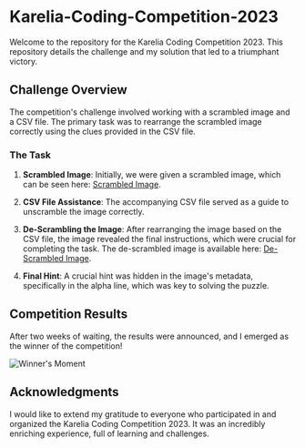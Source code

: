 # Karelia-Coding-Competition-2023

Welcome to the repository for the Karelia Coding Competition 2023. This repository details the challenge and my solution that led to a triumphant victory.

## Challenge Overview

The competition's challenge involved working with a scrambled image and a CSV file. The primary task was to rearrange the scrambled image correctly using the clues provided in the CSV file.

### The Task

1. **Scrambled Image**: Initially, we were given a scrambled image, which can be seen here: [Scrambled Image](https://github.com/AnssiIlari/Karelia-Coding-Competition-2023/blob/f88d6fca2091260d1bd13f6793980ca00db919b5/mixed.png).

2. **CSV File Assistance**: The accompanying CSV file served as a guide to unscramble the image correctly.

3. **De-Scrambling the Image**: After rearranging the image based on the CSV file, the image revealed the final instructions, which were crucial for completing the task. The de-scrambled image is available here: [De-Scrambled Image](https://github.com/AnssiIlari/Karelia-Coding-Competition-2023/blob/f88d6fca2091260d1bd13f6793980ca00db919b5/unmixed.png).

4. **Final Hint**: A crucial hint was hidden in the image's metadata, specifically in the alpha line, which was key to solving the puzzle.

## Competition Results

After two weeks of waiting, the results were announced, and I emerged as the winner of the competition!

![Winner's Moment](https://github.com/AnssiIlari/Karelia-Coding-Competition-2023/assets/127083657/fac6085a-2929-4029-97b6-bbc062704d35)

## Acknowledgments

I would like to extend my gratitude to everyone who participated in and organized the Karelia Coding Competition 2023. It was an incredibly enriching experience, full of learning and challenges.

